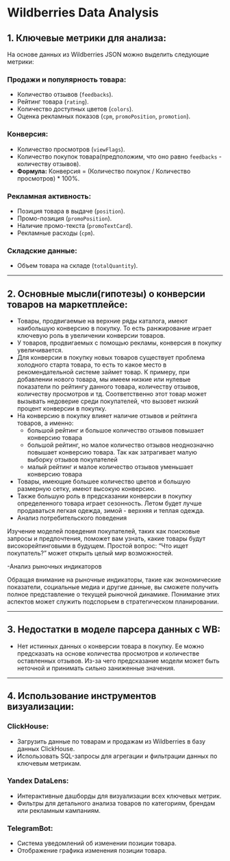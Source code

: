 # Wildberries Data Analysis

## 1. Ключевые метрики для анализа:
На основе данных из Wildberries JSON можно выделить следующие метрики:

### Продажи и популярность товара:
- Количество отзывов (`feedbacks`).
- Рейтинг товара (`rating`).
- Количество доступных цветов (`colors`).
- Оценка рекламных показов (`cpm`, `promoPosition`, `promotion`).

### Конверсия:
- Количество просмотров (`viewFlags`).
- Количество покупок товара(предположим, что оно равно `feedbacks` - количеству отзывов).
- **Формула:** Конверсия = (Количество покупок / Количество просмотров) * 100%.

### Рекламная активность:
- Позиция товара в выдаче (`position`).
- Промо-позиция (`promoPosition`).
- Наличие промо-текста (`promoTextCard`).
- Рекламные расходы (`cpm`).

### Складские данные:
- Объем товара на складе (`totalQuantity`).

---
## 2. Основные мысли(гипотезы) о конверсии товаров на маркетплейсе: 
- Товары, продвигаемые на верхние ряды каталога, имеют наибольшую конверсию в покупку. То есть ранжирование играет ключевую роль в увеличении конверсии товаров.
- У товаров, продвигаемых с помощью рекламы, конверсия в покупку увеличивается.
- Для конверсии в покупку новых товаров существует проблема холодного старта товара, то есть то какое место в рекомендательной системе займет товар. К примеру, при добавлении нового товара, мы имеем низкие или нулевые показатели по рейтингу данного товара, количеству отзывов, количеству просмотров и тд. Соответственно этот товар может вызывать недоверие среди покупателей, что вызовет низкий процент конверсии в покупку.
- На конверсию в покупку влияет наличие отзывов и рейтинга товаров, а именно:
  * большой рейтинг и большое количество отзывов повышает конверсию товара
  * большой рейтинг, но малое количество отзывов неоднозначно повышает конверсию товара. Так как затрагивает малую выборку отзывов покупателей
  * малый рейтинг и малое количество отзывов уменьшает конверсию товара
- Товары, имеющие большее количество цветов и большую размерную сетку, имеют высокую конверсию.
- Также большую роль в предсказании конверсии в покупку определенного товара играет сезонность. Летом будет лучше продаваться легкая одежда, зимой - верхняя и теплая одежда.
- Анализ потребительского поведения

Изучение моделей поведения покупателей, таких как поисковые запросы и предпочтения, поможет вам узнать, какие товары будут високорейтинговыми в будущем. Простой вопрос: “Что ищет покупатель?” может открыть целый мир возможностей.

-Анализ рыночных индикаторов

Обращая внимание на рыночные индикаторы, такие как экономические показатели, социальные медиа и другие данные, вы сможете получить полное представление о текущей рыночной динамике. Понимание этих аспектов может служить подспорьем в стратегическом планировании.

---

## 3. Недостатки в моделе парсера данных с WB:
- Нет истинных данных о конверсии товара в покупку. Ее можно предсказать на основе количества просмотров и количестве оставленных отзывов. Из-за чего предсказание модели может быть неточной и принимать сильно заниженные значения.

---

## 4. Использование инструментов визуализации:

### ClickHouse:  
- Загрузить данные по товарам и продажам из Wildberries в базу данных ClickHouse.  
- Использовать SQL-запросы для агрегации и фильтрации данных по ключевым метрикам.  

### Yandex DataLens:  
- Интерактивные дашборды для визуализации всех ключевых метрик.  
- Фильтры для детального анализа товаров по категориям, брендам или рекламным кампаниям.

### TelegramBot:  
- Система уведомлений об изменении позиции товара.  
- Отображение графика изменения позиции товара.

